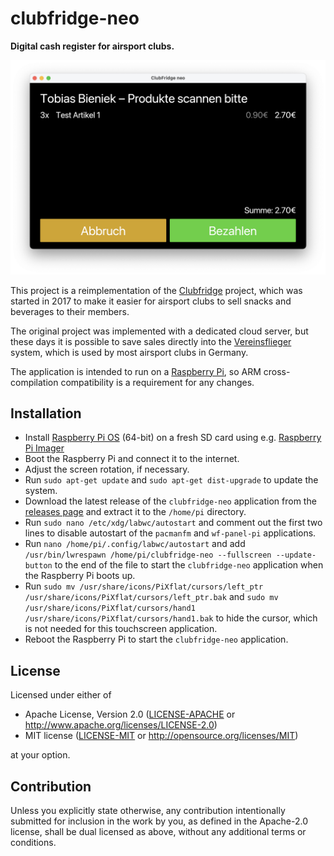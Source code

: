 clubfridge-neo
==============================================================================

__Digital cash register for airsport clubs.__

![Screenshot](docs/screenshot.png)

This project is a reimplementation of the [Clubfridge](https://new.clubfridge.com/)
project, which was started in 2017 to make it easier for airsport clubs to
sell snacks and beverages to their members.

The original project was implemented with a dedicated cloud server, but these
days it is possible to save sales directly into the [Vereinsflieger](https://www.vereinsflieger.de/)
system, which is used by most airsport clubs in Germany.

The application is intended to run on a [Raspberry Pi](https://www.raspberrypi.org),
so ARM cross-compilation compatibility is a requirement for any changes.


Installation
-------------------------------------------------------------------------------

- Install [Raspberry Pi OS](https://www.raspberrypi.org/software/operating-systems/)
  (64-bit) on a fresh SD card using e.g. [Raspberry Pi Imager](https://www.raspberrypi.org/software/)
- Boot the Raspberry Pi and connect it to the internet.
- Adjust the screen rotation, if necessary.
- Run `sudo apt-get update` and `sudo apt-get dist-upgrade` to update the system.
- Download the latest release of the `clubfridge-neo` application from the
  [releases page](https://github.com/Turbo87/clubfridge-neo/releases) and extract
  it to the `/home/pi` directory.
- Run `sudo nano /etc/xdg/labwc/autostart` and comment out the first two lines
  to disable autostart of the `pacmanfm` and `wf-panel-pi` applications.
- Run `nano /home/pi/.config/labwc/autostart` and add 
  `/usr/bin/lwrespawn /home/pi/clubfridge-neo --fullscreen --update-button`
  to the end of the file to start the `clubfridge-neo` application when the
  Raspberry Pi boots up.
- Run `sudo mv /usr/share/icons/PiXflat/cursors/left_ptr /usr/share/icons/PiXflat/cursors/left_ptr.bak`
  and `sudo mv /usr/share/icons/PiXflat/cursors/hand1 /usr/share/icons/PiXflat/cursors/hand1.bak`
  to hide the cursor, which is not needed for this touchscreen application.
- Reboot the Raspberry Pi to start the `clubfridge-neo` application.


License
-------------------------------------------------------------------------------

Licensed under either of

* Apache License, Version 2.0
  ([LICENSE-APACHE](LICENSE-APACHE) or http://www.apache.org/licenses/LICENSE-2.0)
* MIT license
  ([LICENSE-MIT](LICENSE-MIT) or http://opensource.org/licenses/MIT)

at your option.


Contribution
-------------------------------------------------------------------------------

Unless you explicitly state otherwise, any contribution intentionally submitted
for inclusion in the work by you, as defined in the Apache-2.0 license, shall be
dual licensed as above, without any additional terms or conditions.